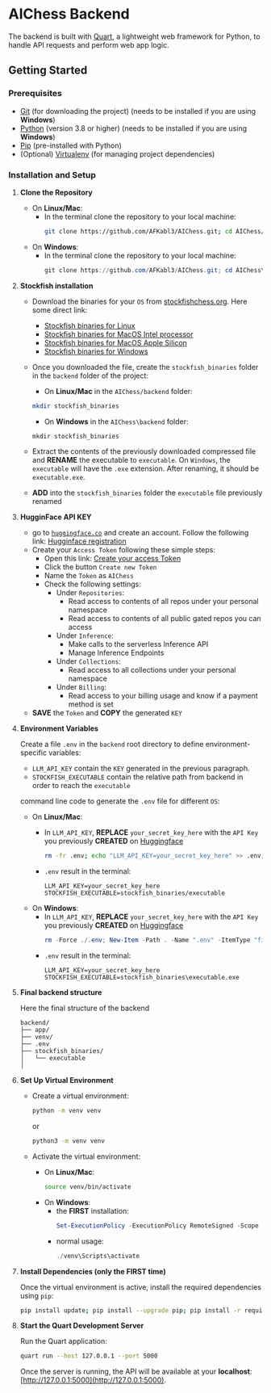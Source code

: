 # AIChess Backend

The backend is built with [Quart](https://quart.palletsprojects.com/en/latest/), a lightweight web framework for Python, to handle API requests and perform web app logic.

## Getting Started

### Prerequisites

- [Git](https://git-scm.com) (for downloading the project) (needs to be installed if you are using **Windows**)
- [Python](https://www.python.org/) (version 3.8 or higher) (needs to be installed if you are using **Windows**)
- [Pip](https://pip.pypa.io/en/stable/) (pre-installed with Python)
- (Optional) [Virtualenv](https://virtualenv.pypa.io/en/latest/) (for managing project dependencies)

### Installation and Setup

1. **Clone the Repository**

   - On **Linux/Mac**:
     - In the terminal clone the repository to your local machine:
       ```bash
       git clone https://github.com/AFKabl3/AIChess.git; cd AIChess/backend
       ```
   - On **Windows**:
     - In the terminal clone the repository to your local machine:
       ```powershell
       git clone https://github.com/AFKabl3/AIChess.git; cd AIChess\backend
       ```
2. **Stockfish installation**

   - Download the binaries for your `OS` from [stockfishchess.org](https://stockfishchess.org).
     Here some direct link:

     - [Stockfish binaries for Linux](https://github.com/official-stockfish/Stockfish/releases/latest/download/stockfish-ubuntu-x86-64-avx2.tar)
     - [Stockfish binaries for MacOS Intel processor](https://github.com/official-stockfish/Stockfish/releases/latest/download/stockfish-macos-x86-64-avx2.tar)
     - [Stockfish binaries for MacOS Apple Silicon](https://github.com/official-stockfish/Stockfish/releases/latest/download/stockfish-macos-m1-apple-silicon.tar)
     - [Stockfish binaries for Windows](https://github.com/official-stockfish/Stockfish/releases/latest/download/stockfish-windows-x86-64-avx2.zip)
   - Once you downloaded the file, create the `stockfish_binaries` folder in the `backend` folder of the project:

     - On **Linux/Mac** in the `AIChess/backend` folder:

     ```bash
     mkdir stockfish_binaries
     ```
     - On **Windows** in the `AIChess\backend` folder:

     ```powershell
     mkdir stockfish_binaries
     ```
   - Extract the contents of the previously downloaded compressed file and __RENAME__ the executable to `executable`.
     On `Windows`, the `executable` will have the `.exe` extension. After renaming, it should be `executable.exe`.
   - __ADD__ into the `stockfish_binaries` folder the `executable` file previously renamed
3. **HugginFace API KEY**

   - go to [`huggingface.co`](https://huggingface.co/) and create an account. Follow the following link: [Hugginface registration](https://huggingface.co/join)
   - Create your `Access Token` following these simple steps:
     - Open this link: [Create your access Token](https://huggingface.co/settings/tokens)
     - Click the button `Create new Token`
     - Name the `Token` as `AIChess`
     - Check the following settings:
       - Under `Repositories`:
         - Read access to contents of all repos under your personal namespace
         - Read access to contents of all public gated repos you can access
       - Under `Inference`:
         - Make calls to the serverless Inference API
         - Manage Inference Endpoints
       - Under `Collections`:
         - Read access to all collections under your personal namespace
       - Under `Billing`:
         - Read access to your billing usage and know if a payment method is set
   - __SAVE__ the `Token` and __COPY__ the generated `KEY`
4. **Environment Variables**

   Create a file `.env` in the `backend` root directory to define environment-specific variables:

   - `LLM_API_KEY` contain the `KEY` generated in the previous paragraph.
   - `STOCKFISH_EXECUTABLE` contain the relative path from
     backend in order to reach the `executable`

   command line code to generate the `.env` file for different `OS`:

   - On **Linux/Mac**:
     - In `LLM_API_KEY`, __REPLACE__ `your_secret_key_here` with the `API Key` you previously __CREATED__ on [Huggingface](https://huggingface.co/)

       ```bash
       rm -fr .env; echo "LLM_API_KEY=your_secret_key_here" >> .env; echo "STOCKFISH_EXECUTABLE=stockfish_binaries/executable" >> .env; cat .env
       ```
     - `.env` result in the terminal:

       ```plain
       LLM_API_KEY=your_secret_key_here
       STOCKFISH_EXECUTABLE=stockfish_binaries/executable
       ```
   - On **Windows**:
     - In `LLM_API_KEY`, __REPLACE__ `your_secret_key_here` with the `API Key` you previously __CREATED__ on [Huggingface](https://huggingface.co/)
       ```powershell
       rm -Force ./.env; New-Item -Path . -Name ".env" -ItemType "file"; "LLM_API_KEY=your_secret_key_here" | Out-File -FilePath .\.env; "STOCKFISH_EXECUTABLE=stockfish_binaries\executable.exe" | Out-File -FilePath .\.env -Append; cat .\.env
       ```
     - `.env` result in the terminal:
       ```plain
       LLM_API_KEY=your_secret_key_here
       STOCKFISH_EXECUTABLE=stockfish_binaries\executable.exe
       ```
5. **Final backend structure**

   Here the final structure of the backend

   ```plain
   backend/
   ├── app/
   ├── venv/
   ├── .env
   ├── stockfish_binaries/
   │   └── executable
   │ 
   ```
6. **Set Up Virtual Environment**

   - Create a virtual environment:

     ```bash
     python -m venv venv
     ```
     or

     ```bash
     python3 -m venv venv
     ```
   - Activate the virtual environment:

     - On **Linux/Mac**:
       ```bash
       source venv/bin/activate
       ```
     - On **Windows**:
       - the __FIRST__ installation:
         ```powershell
         Set-ExecutionPolicy -ExecutionPolicy RemoteSigned -Scope CurrentUser; ./venv\Scripts\activate
         ```
       - normal usage:
         ```powershell
         ./venv\Scripts\activate
         ```
7. **Install Dependencies (only the FIRST time)**

   Once the virtual environment is active, install the required dependencies using `pip`:

   ```bash
   pip install update; pip install --upgrade pip; pip install -r requirements.txt
   ```
8. **Start the Quart Development Server**

   Run the Quart application:

   ```bash
   quart run --host 127.0.0.1 --port 5000
   ```
   Once the server is running, the API will be available at your __localhost__:
       [http://127.0.0.1:5000](http://127.0.0.1:5000).
